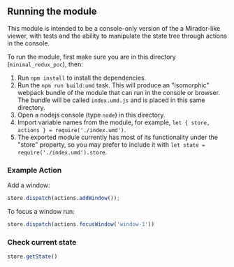 ## Running the module
This module is intended to be a console-only version of the a Mirador-like viewer, with tests and the ability to manipulate the state tree through actions in the console.

To run the module, first make sure you are in this directory (`minimal_redux_poc`), then:

1. Run `npm install` to install the dependencies.
1. Run the `npm run build:umd` task. This will produce an "isomorphic" webpack bundle of the module that can run in the console or browser. The bundle will be called `index.umd.js` and is placed in this same directory.
1. Open a nodejs console (type `node`) in this directory.
1. Import variable names from the module, for example, `let { store, actions } = require('./index.umd')`.
1. The exported module currently has most of its functionality under the "store" property, so you may prefer to include it with `let state = require('./index.umd').store`.

### Example Action

Add a window:
```javascript
store.dispatch(actions.addWindow());
```

To focus a window run:

```javascript
store.dispatch(actions.focusWindow('window-1'))
```

### Check current state

```javascript
store.getState()
```
